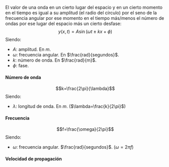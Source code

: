 El valor de una onda en un cierto lugar del espacio y en un cierto momento en el tiempo es igual a su amplitud (el radio del círculo) por el seno de la frecuencia angular por ese momento en el tiempo más/menos el número de ondas por ese lugar del espacio más un cierto desfase:
$$y(x,t)=A\sin(\omega t\pm kx+\phi)$$
Siendo:
- $A$: amplitud. En $m$.
- $\omega$: frecuencia angular. En $\frac{rad}{segundos}$.
- $k$: número de onda. En $\frac{rad}{m}$.
- $\phi$: fase.

#### Número de onda
$$k=\frac{2\pi}{\lambda}$$
Siendo:
- $\lambda$: longitud de onda. En $m$. ($\lambda=\frac{k}{2\pi}$)

#### Frecuencia
$$f=\frac{\omega}{2\pi}$$
Siendo:
- $\omega$: frecuencia angular. $\frac{rad}{segundos}$. ($\omega=2\pi f$)

#### Velocidad de propagación